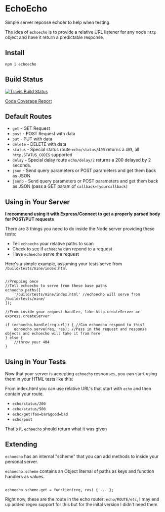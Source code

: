 EchoEcho
========

Simple server reponse echoer to help when testing.

The idea of `echoecho` is to provide a relative URL listener
for any node `http` object and have it return a predictable
response.

Install
-------

    npm i echoecho


Build Status
------------

[![Travis Build Status](https://secure.travis-ci.org/davglass/echoecho.png?branch=master)](http://travis-ci.org/davglass/echoecho)

[Code Coverage Report](http://davglass.github.com/echoecho/)

Default Routes
--------------

* `get` - GET Request
* `post` - POST Request with data
* `put` - PUT with data
* `delete` - DELETE with data
* `status` - Special status route `echo/status/403` returns a `403`, all `http.STATUS_CODES` supported
* `delay` - Special delay route `echo/delay/2` returns a 200 delayed by 2 seconds.
* `json` - Send query parameters or POST parameters and get them back as JSON
* `jsonp` - Send query parameters or POST parameters and get them back as JSON (pass a GET param of `callback=[yourcallback]`

Using in Your Server
--------------------

__I recommend using it with Express/Connect to get a properly parsed body for POST/PUT requests__

There are 3 things you need to do inside the Node server providing these tests:

* Tell `echoecho` your relative paths to scan
* Check to see if `echoecho` can repond to a request
* Have `echoecho` serve the request

Here's a simple example, assuming your tests serve from `/build/tests/mine/index.html`

```

//Prepping once
//Tell echoecho to serve from these base paths
echoecho.paths([
    '/build/tests/mine/index.html' //echoecho will serve from /build/tests/mine/
]);

//From inside your request handler, like http.createServer or express.createServer

if (echoecho.handle(req.url)) { //Can echoecho respond to this?
    echoecho.serve(req, res); //Pass in the request and response objects and echoecho will take it from here
} else {
    //throw your 404
}

```

Using in Your Tests
-------------------

Now that your server is accepting `echoecho` responses, you can start using them in your HTML tests like this:

From index.html you can use relative URL's that start with `echo` and then contain your route.

* `echo/status/200`
* `echo/status/500`
* `echo/get?foo=bar&good=bad`
* `echo/post`

That's it, `echoecho` should return what it was given

Extending
---------

`echoecho` has an internal "scheme" that you can add methods to inside your personal server.

`echoecho.scheme` contains an Object liternal of paths as keys and function handlers as values.

```

echoecho.scheme.get = function(req, res) { ... };

```

Right now, these are the route in the echo router: `echo/ROUTE/etc`, I may end up added regex support for this
but for the inital version I didn't need them.
